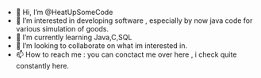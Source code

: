 - 👋 Hi, I’m @HeatUpSomeCode
- 👀 I’m interested in developing software , especially by now java code for various simulation of goods.
- 🌱 I’m currently learning Java,C,SQL
- 💞️ I’m looking to collaborate on what im interested in.
- 📫 How to reach me : you can conctact me over here , i check quite constantly here.
